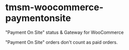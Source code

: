 # tmsm-woocommerce-paymentonsite
"Payment On Site" status & Gateway for WooCommerce

"Payment On Site" orders don't count as paid orders.
